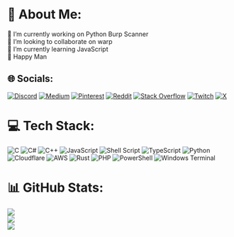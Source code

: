 # 💫 About Me:
🔭 I’m currently working on Python Burp Scanner<br>👯 I’m looking to collaborate on warp<br>🌱 I’m currently learning JavaScript<br>🙂 Happy Man


## 🌐 Socials:
[![Discord](https://img.shields.io/badge/Discord-%237289DA.svg?logo=discord&logoColor=white)](https://discord.gg/https://discord.gg/5QsHCZfJ) [![Medium](https://img.shields.io/badge/Medium-12100E?logo=medium&logoColor=white)](https://medium.com/@trashux12) [![Pinterest](https://img.shields.io/badge/Pinterest-%23E60023.svg?logo=Pinterest&logoColor=white)](https://pinterest.com/trashux12) [![Reddit](https://img.shields.io/badge/Reddit-%23FF4500.svg?logo=Reddit&logoColor=white)](https://reddit.com/user/trashux12) [![Stack Overflow](https://img.shields.io/badge/-Stackoverflow-FE7A16?logo=stack-overflow&logoColor=white)](https://stackoverflow.com/users/24468660) [![Twitch](https://img.shields.io/badge/Twitch-%239146FF.svg?logo=Twitch&logoColor=white)](https://twitch.tv/trashux12) [![X](https://img.shields.io/badge/X-black.svg?logo=X&logoColor=white)](https://x.com/trashux12) 

# 💻 Tech Stack:
![C](https://img.shields.io/badge/c-%2300599C.svg?style=for-the-badge&logo=c&logoColor=white) ![C#](https://img.shields.io/badge/c%23-%23239120.svg?style=for-the-badge&logo=csharp&logoColor=white) ![C++](https://img.shields.io/badge/c++-%2300599C.svg?style=for-the-badge&logo=c%2B%2B&logoColor=white) ![JavaScript](https://img.shields.io/badge/javascript-%23323330.svg?style=for-the-badge&logo=javascript&logoColor=%23F7DF1E) ![Shell Script](https://img.shields.io/badge/shell_script-%23121011.svg?style=for-the-badge&logo=gnu-bash&logoColor=white) ![TypeScript](https://img.shields.io/badge/typescript-%23007ACC.svg?style=for-the-badge&logo=typescript&logoColor=white) ![Python](https://img.shields.io/badge/python-3670A0?style=for-the-badge&logo=python&logoColor=ffdd54) ![Cloudflare](https://img.shields.io/badge/Cloudflare-F38020?style=for-the-badge&logo=Cloudflare&logoColor=white) ![AWS](https://img.shields.io/badge/AWS-%23FF9900.svg?style=for-the-badge&logo=amazon-aws&logoColor=white) ![Rust](https://img.shields.io/badge/rust-%23000000.svg?style=for-the-badge&logo=rust&logoColor=white) ![PHP](https://img.shields.io/badge/php-%23777BB4.svg?style=for-the-badge&logo=php&logoColor=white) ![PowerShell](https://img.shields.io/badge/PowerShell-%235391FE.svg?style=for-the-badge&logo=powershell&logoColor=white) ![Windows Terminal](https://img.shields.io/badge/Windows%20Terminal-%234D4D4D.svg?style=for-the-badge&logo=windows-terminal&logoColor=white)
# 📊 GitHub Stats:
![](https://github-readme-stats.vercel.app/api?username=trashux12&theme=city_light&hide_border=false&include_all_commits=true&count_private=true)<br/>
![](https://github-readme-streak-stats.herokuapp.com/?user=trashux12&theme=city_light&hide_border=false)<br/>
![](https://github-readme-stats.vercel.app/api/top-langs/?username=trashux12&theme=city_light&hide_border=false&include_all_commits=true&count_private=true&layout=compact)
